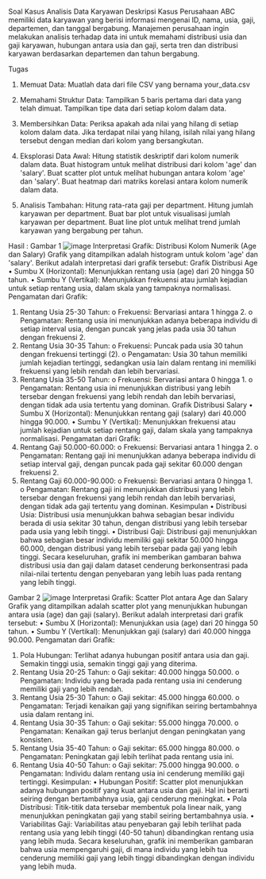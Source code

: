Soal Kasus Analisis Data Karyawan
Deskripsi Kasus
Perusahaan ABC memiliki data karyawan yang berisi informasi mengenai ID, nama, usia, gaji, departemen, dan tanggal bergabung. Manajemen perusahaan ingin melakukan analisis terhadap data ini untuk memahami distribusi usia dan gaji karyawan, hubungan antara usia dan gaji, serta tren dan distribusi karyawan berdasarkan departemen dan tahun bergabung.

Tugas
1. Memuat Data:
    Muatlah data dari file CSV yang bernama your_data.csv
   
3. Memahami Struktur Data:
    Tampilkan 5 baris pertama dari data yang telah dimuat.
    Tampilkan tipe data dari setiap kolom dalam data.

4. Membersihkan Data:
    Periksa apakah ada nilai yang hilang di setiap kolom dalam data.
    Jika terdapat nilai yang hilang, isilah nilai yang hilang tersebut dengan median dari kolom yang bersangkutan.
   
5. Eksplorasi Data Awal:
    Hitung statistik deskriptif dari kolom numerik dalam data.
    Buat histogram untuk melihat distribusi dari kolom 'age' dan 'salary'.
    Buat scatter plot untuk melihat hubungan antara kolom 'age' dan 'salary'.
    Buat heatmap dari matriks korelasi antara kolom numerik dalam data.
   
6. Analisis Tambahan:
    Hitung rata-rata gaji per department.
    Hitung jumlah karyawan per department.
    Buat bar plot untuk visualisasi jumlah karyawan per department.
    Buat line plot untuk melihat trend jumlah karyawan yang bergabung per tahun.




Hasil :
Gambar 1 
![image](https://github.com/noelsagara/noelsagara_penkodean/assets/166829920/837fa489-3783-4e01-b4cd-6238b5c39eb4)
Interpretasi Grafik: Distribusi Kolom Numerik (Age dan Salary)
Grafik yang ditampilkan adalah histogram untuk kolom 'age' dan 'salary'. Berikut adalah interpretasi dari grafik tersebut:
Grafik Distribusi Age
•	Sumbu X (Horizontal): Menunjukkan rentang usia (age) dari 20 hingga 50 tahun.
•	Sumbu Y (Vertikal): Menunjukkan frekuensi atau jumlah kejadian untuk setiap rentang usia, dalam skala yang tampaknya normalisasi.
Pengamatan dari Grafik:
1.	Rentang Usia 25-30 Tahun:
o	Frekuensi: Bervariasi antara 1 hingga 2.
o	Pengamatan: Rentang usia ini menunjukkan adanya beberapa individu di setiap interval usia, dengan puncak yang jelas pada usia 30 tahun dengan frekuensi 2.
2.	Rentang Usia 30-35 Tahun:
o	Frekuensi: Puncak pada usia 30 tahun dengan frekuensi tertinggi (2).
o	Pengamatan: Usia 30 tahun memiliki jumlah kejadian tertinggi, sedangkan usia lain dalam rentang ini memiliki frekuensi yang lebih rendah dan lebih bervariasi.
3.	Rentang Usia 35-50 Tahun:
o	Frekuensi: Bervariasi antara 0 hingga 1.
o	Pengamatan: Rentang usia ini menunjukkan distribusi yang lebih tersebar dengan frekuensi yang lebih rendah dan lebih bervariasi, dengan tidak ada usia tertentu yang dominan.
Grafik Distribusi Salary
•	Sumbu X (Horizontal): Menunjukkan rentang gaji (salary) dari 40.000 hingga 90.000.
•	Sumbu Y (Vertikal): Menunjukkan frekuensi atau jumlah kejadian untuk setiap rentang gaji, dalam skala yang tampaknya normalisasi.
Pengamatan dari Grafik:
1.	Rentang Gaji 50.000-60.000:
o	Frekuensi: Bervariasi antara 1 hingga 2.
o	Pengamatan: Rentang gaji ini menunjukkan adanya beberapa individu di setiap interval gaji, dengan puncak pada gaji sekitar 60.000 dengan frekuensi 2.
2.	Rentang Gaji 60.000-90.000:
o	Frekuensi: Bervariasi antara 0 hingga 1.
o	Pengamatan: Rentang gaji ini menunjukkan distribusi yang lebih tersebar dengan frekuensi yang lebih rendah dan lebih bervariasi, dengan tidak ada gaji tertentu yang dominan.
Kesimpulan
•	Distribusi Usia: Distribusi usia menunjukkan bahwa sebagian besar individu berada di usia sekitar 30 tahun, dengan distribusi yang lebih tersebar pada usia yang lebih tinggi.
•	Distribusi Gaji: Distribusi gaji menunjukkan bahwa sebagian besar individu memiliki gaji sekitar 50.000 hingga 60.000, dengan distribusi yang lebih tersebar pada gaji yang lebih tinggi.
Secara keseluruhan, grafik ini memberikan gambaran bahwa distribusi usia dan gaji dalam dataset cenderung berkonsentrasi pada nilai-nilai tertentu dengan penyebaran yang lebih luas pada rentang yang lebih tinggi.

Gambar 2 
![image](https://github.com/noelsagara/noelsagara_penkodean/assets/166829920/8482fd0e-72d8-49ef-a08d-630ff1cff8eb)
Interpretasi Grafik: Scatter Plot antara Age dan Salary
Grafik yang ditampilkan adalah scatter plot yang menunjukkan hubungan antara usia (age) dan gaji (salary). Berikut adalah interpretasi dari grafik tersebut:
•	Sumbu X (Horizontal): Menunjukkan usia (age) dari 20 hingga 50 tahun.
•	Sumbu Y (Vertikal): Menunjukkan gaji (salary) dari 40.000 hingga 90.000.
Pengamatan dari Grafik:
1.	Pola Hubungan: Terlihat adanya hubungan positif antara usia dan gaji. Semakin tinggi usia, semakin tinggi gaji yang diterima.
2.	Rentang Usia 20-25 Tahun:
o	Gaji sekitar: 40.000 hingga 50.000.
o	Pengamatan: Individu yang berada pada rentang usia ini cenderung memiliki gaji yang lebih rendah.
3.	Rentang Usia 25-30 Tahun:
o	Gaji sekitar: 45.000 hingga 60.000.
o	Pengamatan: Terjadi kenaikan gaji yang signifikan seiring bertambahnya usia dalam rentang ini.
4.	Rentang Usia 30-35 Tahun:
o	Gaji sekitar: 55.000 hingga 70.000.
o	Pengamatan: Kenaikan gaji terus berlanjut dengan peningkatan yang konsisten.
5.	Rentang Usia 35-40 Tahun:
o	Gaji sekitar: 65.000 hingga 80.000.
o	Pengamatan: Peningkatan gaji lebih terlihat pada rentang usia ini.
6.	Rentang Usia 40-50 Tahun:
o	Gaji sekitar: 75.000 hingga 90.000.
o	Pengamatan: Individu dalam rentang usia ini cenderung memiliki gaji tertinggi.
Kesimpulan:
•	Hubungan Positif: Scatter plot menunjukkan adanya hubungan positif yang kuat antara usia dan gaji. Hal ini berarti seiring dengan bertambahnya usia, gaji cenderung meningkat.
•	Pola Distribusi: Titik-titik data tersebar membentuk pola linear naik, yang menunjukkan peningkatan gaji yang stabil seiring bertambahnya usia.
•	Variabilitas Gaji: Variabilitas atau penyebaran gaji lebih terlihat pada rentang usia yang lebih tinggi (40-50 tahun) dibandingkan rentang usia yang lebih muda.
Secara keseluruhan, grafik ini memberikan gambaran bahwa usia mempengaruhi gaji, di mana individu yang lebih tua cenderung memiliki gaji yang lebih tinggi dibandingkan dengan individu yang lebih muda.




   
